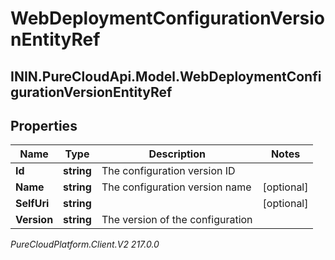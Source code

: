 # WebDeploymentConfigurationVersionEntityRef

## ININ.PureCloudApi.Model.WebDeploymentConfigurationVersionEntityRef

## Properties

|Name | Type | Description | Notes|
|------------ | ------------- | ------------- | -------------|
| **Id** | **string** | The configuration version ID | |
| **Name** | **string** | The configuration version name | [optional] |
| **SelfUri** | **string** |  | [optional] |
| **Version** | **string** | The version of the configuration | |



_PureCloudPlatform.Client.V2 217.0.0_
